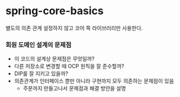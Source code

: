 # spring-core-basics

별도의 의존 관계 설정하지 않고 코어 쪽 라이브러리만 사용한다.

### 회원 도메인 설계의 문제점
- 이 코드의 설계상 문제점은 무엇일까?
- 다른 저장소로 변경할 때 OCP 원칙을 잘 준수할까?
- DIP를 잘 지키고 있을까?
- 의존관계가 인터페이스 뿐만 아니라 구현까지 모두 의존하는 문제점이 있음
  - 주문까지 만들고나서 문제점과 해결 방안을 설명
